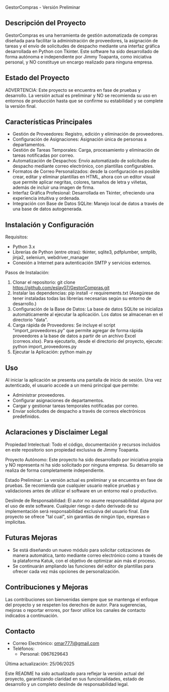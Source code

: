 GestorCompras - Versión Preliminar
 
 Descripción del Proyecto
 -------------------------
 GestorCompras es una herramienta de gestión automatizada de compras diseñada para facilitar la administración de proveedores, la asignación de tareas y el envío de solicitudes de despacho mediante una interfaz gráfica desarrollada en Python con Tkinter. Este software ha sido desarrollado de forma autónoma e independiente por Jimmy Toapanta, como iniciativa personal, y NO constituye un encargo realizado para ninguna empresa.
 
 Estado del Proyecto
 -------------------
 ADVERTENCIA:
 Este proyecto se encuentra en fase de pruebas y desarrollo. La versión actual es preliminar y NO se recomienda su uso en entornos de producción hasta que se confirme su estabilidad y se complete la versión final.
 
 Características Principales
 ----------------------------
 - Gestión de Proveedores: Registro, edición y eliminación de proveedores.
 - Configuración de Asignaciones: Asignación única de personas a departamentos.
 - Gestión de Tareas Temporales: Carga, procesamiento y eliminación de tareas notificadas por correo.
- Automatización de Despachos: Envío automatizado de solicitudes de despacho mediante correo electrónico, con plantillas configurables.
- Formatos de Correo Personalizados: desde la configuración es posible crear, editar y eliminar plantillas en HTML, ahora con un editor visual que permite aplicar negritas, colores, tamaños de letra y viñetas, además de incluir una imagen de firma.
 - Interfaz Gráfica Profesional: Desarrollada en Tkinter, ofreciendo una experiencia intuitiva y ordenada.
 - Integración con Base de Datos SQLite: Manejo local de datos a través de una base de datos autogenerada.
 
 Instalación y Configuración
 ---------------------------
 Requisitos:
   - Python 3.x
   - Librerías de Python (entre otras): tkinter, sqlite3, pdfplumber, smtplib, jinja2, selenium, webdriver_manager
   - Conexión a Internet para autenticación SMTP y servicios externos.
 
 Pasos de Instalación:
   1. Clonar el repositorio:
        git clone https://github.com/eslay07/GestorCompras.git
   2. Instalar las dependencias:
        pip install -r requirements.txt
      (Asegúrese de tener instaladas todas las librerías necesarias según su entorno de desarrollo.)
   3. Configuración de la Base de Datos:
      La base de datos SQLite se inicializa automáticamente al ejecutar la aplicación. Los datos se almacenan en el directorio "data".
   4. Carga rápida de Proveedores:
      Se incluye el script "import_proveedores.py" que permite agregar de forma rápida proveedores a la base de datos a partir de un archivo Excel (correos.xlsx). Para ejecutarlo, desde el directorio del proyecto, ejecute:
        python import_proveedores.py
   5. Ejecutar la Aplicación:
        python main.py
 
 Uso
 ---
 Al iniciar la aplicación se presenta una pantalla de inicio de sesión. Una vez autenticado, el usuario accede a un menú principal que permite:
   - Administrar proveedores.
   - Configurar asignaciones de departamentos.
   - Cargar y gestionar tareas temporales notificadas por correo.
   - Enviar solicitudes de despacho a través de correos electrónicos predefinidos.
 
 Aclaraciones y Disclaimer Legal
 ---------------------------------
 Propiedad Intelectual:
   Todo el código, documentación y recursos incluidos en este repositorio son propiedad exclusiva de Jimmy Toapanta.
 
 Proyecto Autónomo:
   Este proyecto ha sido desarrollado por iniciativa propia y NO representa ni ha sido solicitado por ninguna empresa. Su desarrollo se realiza de forma completamente independiente.
 
 Estado Preliminar:
   La versión actual es preliminar y se encuentra en fase de pruebas. Se recomienda que cualquier usuario realice pruebas y validaciones antes de utilizar el software en un entorno real o productivo.
 
 Deslinde de Responsabilidad:
   El autor no asume responsabilidad alguna por el uso de este software. Cualquier riesgo o daño derivado de su implementación será responsabilidad exclusiva del usuario final. Este proyecto se ofrece "tal cual", sin garantías de ningún tipo, expresas o implícitas.
 
 Futuras Mejoras
 ---------------
- Se está diseñando un nuevo módulo para solicitar cotizaciones de manera automática, tanto mediante correo electrónico como a través de la plataforma Katuk, con el objetivo de optimizar aún más el proceso.
- Se continuarán ampliando las funciones del editor de plantillas para ofrecer cada vez más opciones de personalización.
 
 Contribuciones y Mejoras
 ------------------------
 Las contribuciones son bienvenidas siempre que se mantenga el enfoque del proyecto y se respeten los derechos de autor. Para sugerencias, mejoras o reportar errores, por favor utilice los canales de contacto indicados a continuación.
 
 Contacto
 --------
 - Correo Electrónico: omar777j@gmail.com
 - Teléfonos:
     - Personal: 0967629643
 
 Última actualización: 25/06/2025
 
 Este README ha sido actualizado para reflejar la versión actual del proyecto, garantizando claridad en sus funcionalidades, estado de desarrollo y un completo deslinde de responsabilidad legal.